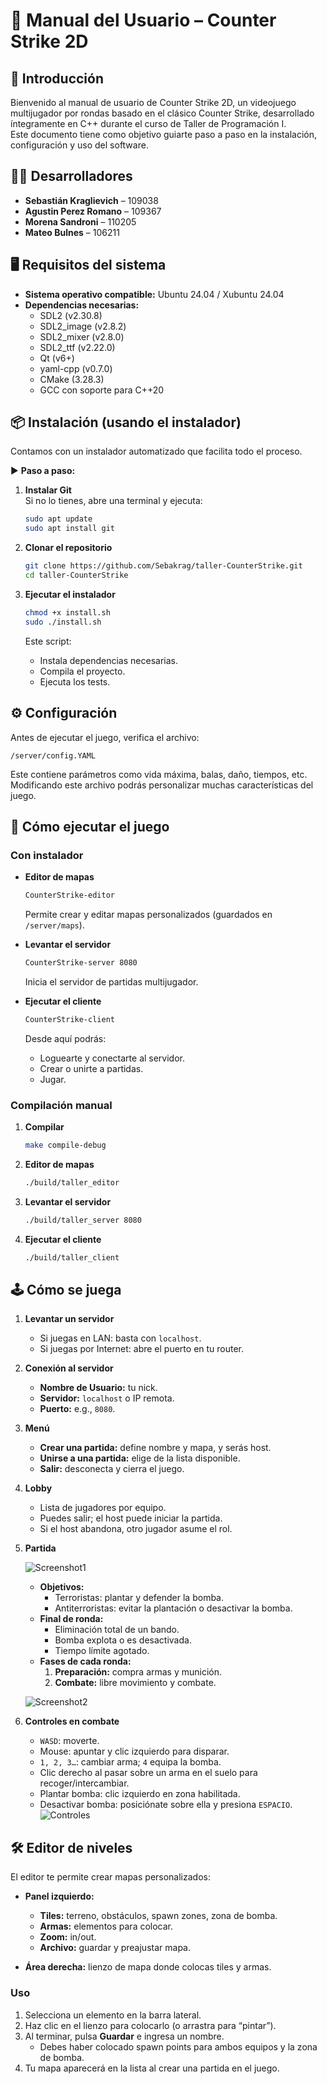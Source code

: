 # 🧾 Manual del Usuario – Counter Strike 2D

## 📌 Introducción

Bienvenido al manual de usuario de Counter Strike 2D, un videojuego multijugador por rondas basado en el clásico Counter Strike, desarrollado íntegramente en C++ durante el curso de Taller de Programación I.\
Este documento tiene como objetivo guiarte paso a paso en la instalación, configuración y uso del software.

## 👨‍💻 Desarrolladores

- **Sebastián Kraglievich** – 109038
- **Agustin Perez Romano** – 109367
- **Morena Sandroni** – 110205
- **Mateo Bulnes** – 106211

## 🖥️ Requisitos del sistema

- **Sistema operativo compatible:** Ubuntu 24.04 / Xubuntu 24.04
- **Dependencias necesarias:**
  - SDL2 (v2.30.8)
  - SDL2_image (v2.8.2)
  - SDL2_mixer (v2.8.0)
  - SDL2_ttf (v2.22.0)
  - Qt (v6+)
  - yaml-cpp (v0.7.0)
  - CMake (3.28.3)
  - GCC con soporte para C++20

## 📦 Instalación (usando el instalador)

Contamos con un instalador automatizado que facilita todo el proceso.

▶️ **Paso a paso:**

1. **Instalar Git**\
   Si no lo tienes, abre una terminal y ejecuta:

   ```bash
   sudo apt update
   sudo apt install git
   ```

2. **Clonar el repositorio**

   ```bash
   git clone https://github.com/Sebakrag/taller-CounterStrike.git
   cd taller-CounterStrike
   ```

3. **Ejecutar el instalador**

   ```bash
   chmod +x install.sh
   sudo ./install.sh
   ```

   Este script:

   - Instala dependencias necesarias.
   - Compila el proyecto.
   - Ejecuta los tests.

## ⚙️ Configuración

Antes de ejecutar el juego, verifica el archivo:

```
/server/config.YAML
```

Este contiene parámetros como vida máxima, balas, daño, tiempos, etc.\
Modificando este archivo podrás personalizar muchas características del juego.

## 🚀 Cómo ejecutar el juego

### Con instalador

- **Editor de mapas**

  ```bash
  CounterStrike-editor
  ```

  Permite crear y editar mapas personalizados (guardados en `/server/maps`).

- **Levantar el servidor**

  ```bash
  CounterStrike-server 8080
  ```

  Inicia el servidor de partidas multijugador.

- **Ejecutar el cliente**

  ```bash
  CounterStrike-client
  ```

  Desde aquí podrás:

  - Loguearte y conectarte al servidor.
  - Crear o unirte a partidas.
  - Jugar.

### Compilación manual

1. **Compilar**

   ```bash
   make compile-debug
   ```

2. **Editor de mapas**

   ```bash
   ./build/taller_editor
   ```

3. **Levantar el servidor**

   ```bash
   ./build/taller_server 8080
   ```

4. **Ejecutar el cliente**

   ```bash
   ./build/taller_client
   ```

## 🕹️ Cómo se juega

1. **Levantar un servidor**

   - Si juegas en LAN: basta con `localhost`.
   - Si juegas por Internet: abre el puerto en tu router.

2. **Conexión al servidor**

   - **Nombre de Usuario:** tu nick.
   - **Servidor:** `localhost` o IP remota.
   - **Puerto:** e.g., `8080`.

3. **Menú**

   - **Crear una partida:** define nombre y mapa, y serás host.
   - **Unirse a una partida:** elige de la lista disponible.
   - **Salir:** desconecta y cierra el juego.

4. **Lobby**

   - Lista de jugadores por equipo.
   - Puedes salir; el host puede iniciar la partida.
   - Si el host abandona, otro jugador asume el rol.

5. **Partida**

   ![Screenshot1](./Imagen1.png)

   - **Objetivos:**
     - Terroristas: plantar y defender la bomba.
     - Antiterroristas: evitar la plantación o desactivar la bomba.
   - **Final de ronda:**
     - Eliminación total de un bando.
     - Bomba explota o es desactivada.
     - Tiempo límite agotado.
   - **Fases de cada ronda:**
     1. **Preparación:** compra armas y munición.
     2. **Combate:** libre movimiento y combate.
        
    ![Screenshot2](./Imagen2.png)

6. **Controles en combate**
   - `WASD`: moverte.
   - Mouse: apuntar y clic izquierdo para disparar.
   - `1, 2, 3…`: cambiar arma; `4` equipa la bomba.
   - Clic derecho al pasar sobre un arma en el suelo para recoger/intercambiar.
   - Plantar bomba: clic izquierdo en zona habilitada.
   - Desactivar bomba: posiciónate sobre ella y presiona `ESPACIO`.
     ![Controles](./controls.png)

## 🛠️ Editor de niveles

El editor te permite crear mapas personalizados:

- **Panel izquierdo:**

  - **Tiles:** terreno, obstáculos, spawn zones, zona de bomba.
  - **Armas:** elementos para colocar.
  - **Zoom:** in/out.
  - **Archivo:** guardar y preajustar mapa.

- **Área derecha:** lienzo de mapa donde colocas tiles y armas.

### Uso

1. Selecciona un elemento en la barra lateral.
2. Haz clic en el lienzo para colocarlo (o arrastra para “pintar”).
3. Al terminar, pulsa **Guardar** e ingresa un nombre.
   - Debes haber colocado spawn points para ambos equipos y la zona de bomba.
4. Tu mapa aparecerá en la lista al crear una partida en el juego.
